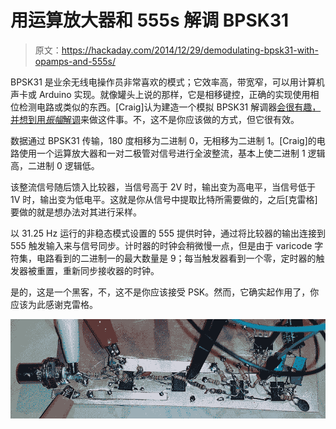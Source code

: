 # 用运算放大器和 555s 解调 BPSK31

> 原文：<https://hackaday.com/2014/12/29/demodulating-bpsk31-with-opamps-and-555s/>

BPSK31 是业余无线电操作员非常喜欢的模式；它效率高，带宽窄，可以用计算机声卡或 Arduino 实现。就像罐头上说的那样，它是相移键控，正确的实现使用相位检测电路或类似的东西。[Craig]认为建造一个模拟 BPSK31 解调器[会很有趣，并想到用*振幅*解调](http://www.analogzoo.com/2014/12/amplitude-demodulating-bpsk31/)来做这件事。不，这不是你应该做的方式，但它很有效。

数据通过 BPSK31 传输，180 度相移为二进制 0，无相移为二进制 1。[Craig]的电路使用一个运算放大器和一对二极管对信号进行全波整流，基本上使二进制 1 逻辑高，二进制 0 逻辑低。

该整流信号随后馈入比较器，当信号高于 2V 时，输出变为高电平，当信号低于 1V 时，输出变为低电平。这就是你从信号中提取比特所需要做的，之后[克雷格]要做的就是想办法对其进行采样。

以 31.25 Hz 运行的非稳态模式设置的 555 提供时钟，通过将比较器的输出连接到 555 触发输入来与信号同步。计时器的时钟会稍微慢一点，但是由于 varicode 字符集，电路看到的二进制一的最大数量是 9；每当触发器看到一个零，定时器的触发器被重置，重新同步接收器的时钟。

是的，这是一个黑客，不，这不是你应该接受 PSK。然而，它确实起作用了，你应该为此感谢克雷格。

![board](img/b08b6c6a2d18fef7118ac259449e24fb.png)